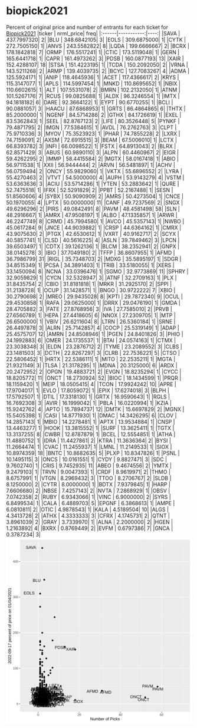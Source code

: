 # biopick2021
Percent of original price and number of entrants for each ticket for [Biopick2021](https://twitter.com/hashtag/Biopick2021)
|ticker |  nrml_price| freq|
|:------|-----------:|----:|
|SAVA   | 437.7997320|    2|
|BLU    | 348.6842105|    3|
|EOLS   | 309.6875000|    1|
|CYTK   | 272.7505150|    1|
|ANVS   | 243.5582822|    8|
|LQDA   | 199.6666667|    2|
|BCRX   | 178.1842818|    7|
|ORMP   | 176.5517241|    1|
|CTIC   | 173.5119048|    1|
|GERN   | 165.6441718|    1|
|CAPR   | 161.4973262|    3|
|PDSB   | 160.0877193|   13|
|XAIR   | 152.4288107|   18|
|STSA   | 151.4223195|    1|
|TCDA   | 150.2092050|    2|
|VRNA   | 143.5211268|    2|
|ARMP   | 139.4039735|    2|
|BCYC   | 127.7083267|    4|
|ADMA   | 125.5924171|    1|
|ANIP   | 118.4645936|    1|
|ACET   | 117.4366617|    2|
|KRYS   | 115.3147077|    1|
|APLS   | 114.5997454|    1|
|MNKD   | 110.8695652|    1|
|NBIX   | 110.6602615|    1|
|ALT    | 107.5531078|    2|
|BMRN   | 102.2132050|    1|
|ATNM   | 101.5267176|    7|
|RCUS   |  99.0825688|    1|
|ALDX   |  96.3246554|    1|
|IMTX   |  94.1818182|    6|
|DARE   |  92.3664122|    1|
|EYPT   |  90.6770255|    1|
|BCLI   |  90.0881057|    3|
|HAACU  |  87.6868953|    1|
|GRTS   |  86.4864865|    6|
|THTX   |  85.2000000|    1|
|NGENF  |  84.5714286|    2|
|GTHX   |  84.1726619|    1|
|EXEL   |  83.5362843|    1|
|SEEL   |  82.8767123|    2|
|LIFE   |  80.3526448|    5|
|PYNKF  |  79.4871795|    2|
|IMGN   |  77.5384615|    1|
|AVDL   |  76.2762763|    3|
|CLPT   |  75.9710336|    3|
|MYOV   |  75.3523923|    1|
|PHAR   |  74.7855228|    2|
|LXRX   |  74.7159091|    2|
|AXSM   |  72.6915515|    3|
|BEAM   |  67.5006010|    1|
|LCTX   |  66.8393782|    3|
|INFI   |  66.0098522|    1|
|FSTX   |  64.8913043|    2|
|BLRX   |  62.8571429|    3|
|ABUS   |  60.9890110|    3|
|ALPN   |  60.4460967|    2|
|EIGR   |  59.4262295|    2|
|IMMP   |  58.4415584|    2|
|MGTX   |  58.0167418|    1|
|ABIO   |  56.9711538|    1|
|XXII   |  56.9444444|    2|
|ARVN   |  56.5481897|    1|
|ACHV   |  56.0759494|    2|
|ONCY   |  55.9829060|    1|
|VKTX   |  55.6896552|    2|
|LYRA   |  55.4270463|    2|
|VTVT   |  54.5000000|    4|
|AUPH   |  53.9143279|    4|
|VSTM   |  53.6363636|    3|
|ACIU   |  53.5714286|    1|
|YTEN   |  53.2883642|    1|
|QURE   |  52.7475518|    1|
|IFRX   |  52.5291829|    2|
|PPBT   |  52.2167488|    1|
|SESN   |  51.8560606|    4|
|SYBX   |  50.9090909|    2|
|AMRS   |  50.4273504|    1|
|CNCE   |  50.1970055|    4|
|LPTX   |  50.0000000|   11|
|CANF   |  49.7237569|    2|
|SNGX   |  49.6296296|    2|
|PIRS   |  49.0842491|    8|
|PAVM   |  48.4581498|   58|
|SLN    |  48.2916667|    1|
|AMRX   |  47.9508197|    1|
|ALBO   |  47.1335857|    1|
|ARWR   |  46.2247749|    8|
|CRMD   |  45.7994580|    1|
|AVCO   |  45.5357143|    1|
|NWBO   |  45.0617284|    9|
|JNCE   |  44.9039882|    1|
|CRSP   |  44.6364162|    1|
|CMRX   |  43.9075630|    2|
|PTGX   |  42.6530612|    1|
|VXRT   |  40.9162717|    2|
|SCYX   |  40.5857741|    1|
|CLSD   |  40.5616225|    4|
|ASLN   |  39.7849462|    3|
|LPCN   |  39.6503497|    1|
|CDTX   |  39.1262136|    1|
|BLCM   |  38.2352941|    2|
|GNPX   |  38.0145278|    3|
|IBIO   |  37.7049180|    2|
|TFFP   |  36.8607955|    1|
|AFMD   |  36.7986799|   31|
|RIGL   |  35.7348703|    2|
|MDXG   |  35.5895197|    1|
|SDGR   |  34.8515349|    1|
|PCSA   |  34.3891403|    1|
|TRIB   |  33.5180055|    1|
|XERS   |  33.1450094|    8|
|NCNA   |  33.0396476|    1|
|SGMO   |  32.9773869|   11|
|SPHRY  |  32.9059829|    1|
|CYCN   |  32.5328947|    3|
|ATNF   |  32.2709163|    1|
|PLX    |  31.8435754|    2|
|CBIO   |  31.8181818|    1|
|MRKR   |  31.2925170|    2|
|SPPI   |  31.2138728|    1|
|OCUP   |  31.1428571|    1|
|BNGO   |  30.9722222|    7|
|XBIO   |  30.2790698|    2|
|MREO   |  29.9435028|    8|
|KPTI   |  29.7872340|    9|
|OCUL   |  29.4530858|    1|
|RAFA   |  29.0625000|    1|
|DRRX   |  29.0476190|    1|
|GMDA   |  28.4705882|    3|
|FATE   |  27.8768956|    3|
|IVA    |  27.7585010|    2|
|PRVB   |  27.6560789|    1|
|HEPA   |  27.4418605|    6|
|NNOX   |  27.2309705|    1|
|MTP    |  26.6500000|    1|
|VBIV   |  26.6211604|    8|
|LTRN   |  26.5360184|    1|
|SRNE   |  26.4497878|    3|
|ALRN   |  25.7142857|    4|
|COCP   |  25.5319149|    1|
|ADAP   |  25.4575707|   12|
|AMRN   |  24.8508946|    1|
|PGEN   |  24.8401826|    3|
|PHIO   |  24.1992883|    6|
|OMER   |  24.1735537|    1|
|BTAI   |  24.0574163|    1|
|CTMX   |  23.3038348|    3|
|ELDN   |  23.2876712|    2|
|TYME   |  23.2089552|    3|
|CLBS   |  23.1481503|    3|
|DCTH   |  22.8267297|    3|
|CLRB   |  22.7536221|    5|
|CTSO   |  22.5806452|    1|
|HRTX   |  22.5386111|    1|
|MITO   |  22.2535211|    1|
|MGTA   |  21.9321149|    3|
|TLSA   |  21.3178295|    1|
|MDNA   |  20.3125000|    6|
|ARDX   |  20.2472952|    2|
|OPGN   |  19.4883721|    2|
|EVGN   |  18.8235294|    1|
|CYCC   |  18.8205772|   11|
|ONCT   |  18.2730924|   52|
|BIOC   |  18.1434599|    1|
|PRQR   |  18.1159420|    1|
|MEIP   |  18.0505415|    4|
|TCON   |  17.9924242|   10|
|APRE   |  17.9704017|    1|
|EVLO   |  17.8059072|    1|
|EPIX   |  17.6274018|    3|
|BLPH   |  17.5792507|    1|
|DTIL   |  17.3318130|    1|
|GRTX   |  16.9590643|    1|
|RGLS   |  16.7692308|    3|
|AVIR   |  16.1999042|    1|
|PBLA   |  16.0220994|    1|
|KZIA   |  15.9242762|    4|
|APTO   |  15.7894737|   12|
|DMTK   |  15.6697829|    2|
|MGNX   |  15.5405398|    1|
|CASI   |  14.8771930|    1|
|DMAC   |  14.3426295|    6|
|CLOV   |  14.2857143|    1|
|MBIO   |  14.2278481|    1|
|APTX   |  13.9534884|    1|
|CNSP   |  13.4463277|    1|
|HOOK   |  13.3815552|    1|
|SURF   |  13.3625411|    1|
|TGTX   |  13.3137255|    8|
|CWBR   |  12.8787879|    1|
|BCEL   |  12.5554851|    1|
|ATHA   |  11.4880752|    1|
|IDRA   |  11.4427861|    2|
|KTRA   |  11.3636364|    2|
|BYSI   |  11.2664474|    1|
|CVAC   |  11.2455937|    1|
|LMNL   |  11.2149533|    1|
|SIOX   |  10.8974359|   18|
|BNTC   |  10.8682635|    5|
|PLXP   |  10.8347826|    1|
|PSNL   |  10.1495115|    3|
|ONCS   |  10.0161551|    1|
|CYDY   |   9.8827471|    3|
|SDC    |   9.7602740|    1|
|CRIS   |   9.7452935|   11|
|ABEO   |   9.4674556|    2|
|YMTX   |   9.2479103|    1|
|TRVN   |   9.0047393|    1|
|CRDF   |   8.9619971|    2|
|THMO   |   8.6757991|    1|
|VTGN   |   8.2969432|    3|
|TTOO   |   8.2706767|    2|
|SLDB   |   8.1250000|    2|
|CYTR   |   8.0000000|    1|
|BDTX   |   7.9379845|    1|
|HARP   |   7.6606680|    2|
|NBSE   |   7.4257143|    2|
|NVTA   |   7.2868929|    1|
|OBSV   |   7.0742358|    2|
|RUBY   |   6.9343066|    1|
|VINC   |   6.9000000|    2|
|SYRS   |   6.8499534|    1|
|CALA   |   6.4889703|    5|
|EPGNF  |   6.3868613|    1|
|AMPE   |   6.0810811|    2|
|OTIC   |   4.9878543|    1|
|KALA   |   4.5189504|   10|
|ALGS   |   4.3413728|    2|
|ATHX   |   4.3333333|    3|
|CFRX   |   4.1745731|    2|
|QTNT   |   3.8961039|    2|
|GRAY   |   3.7339970|    1|
|ALNA   |   2.2000000|    2|
|HGEN   |   1.2163892|    4|
|BXRX   |   0.8769449|    2|
|EVFM   |   0.6797386|    7|
|GNCA   |   0.3787234|    3|
![retvspicks](biopicks.png?raw=true)
